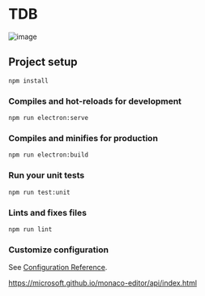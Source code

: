 # TDB

![image](https://user-images.githubusercontent.com/19842769/86057200-ba96e500-ba2c-11ea-9443-c61e85dffd79.png)

## Project setup
```
npm install
```

### Compiles and hot-reloads for development
```
npm run electron:serve
```

### Compiles and minifies for production
```
npm run electron:build
```

### Run your unit tests
```
npm run test:unit
```

### Lints and fixes files
```
npm run lint
```

### Customize configuration
See [Configuration Reference](https://cli.vuejs.org/config/).

https://microsoft.github.io/monaco-editor/api/index.html
